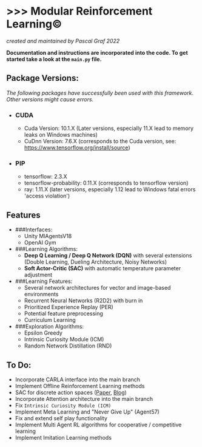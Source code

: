 # >>> Modular Reinforcement Learning©
*created and maintained by Pascal Graf 2022*

**Documentation and instructions are incorporated into the code. To get started take a look at 
the `main.py` file.**

## Package Versions:
*The following packages have successfully been used with this framework. Other versions might cause errors.*
- ### CUDA
  - Cuda Version: 10.1.X (Later versions, especially 11.X lead to memory leaks on Windows machines)
  - CuDnn Version: 7.6.X (corresponds to the Cuda version, see: https://www.tensorflow.org/install/source)
- ### PIP
  - tensorflow: 2.3.X
  - tensorflow-probability: 0.11.X (corresponds to tensorflow version)
  - ray: 1.11.X (later versions, especially 1.12 lead to Windows fatal errors 'access violation')
## Features
- ###Interfaces:
  - Unity MlAgentsV18
  - OpenAI Gym
- ###Learning Algorithms:
  - **Deep Q Learning / Deep Q Network (DQN)** with several extensions
  (Double Learning, Dueling Architecture, Noisy Networks)
  - **Soft Actor-Critic (SAC)** with automatic temperature parameter adjustment
- ###Learning Features:
  - Several network architectures for vector and image-based environments 
  - Recurrent Neural Networks (R2D2) with burn in
  - Prioritized Experience Replay (PER)
  - Potential feature preprocessing
  - Curriculum Learning
- ###Exploration Algorithms:
  - Epsilon Greedy
  - Intrinsic Curiosity Module (ICM)
  - Random Network Distillation (RND)

## To Do:
- Incorporate CARLA interface into the main branch
- Implement Offline Reinforcement Learning methods
- SAC for discrete action spaces ([Paper](https://arxiv.org/pdf/1910.07207.pdf), 
[Blog](https://towardsdatascience.com/adapting-soft-actor-critic-for-discrete-action-spaces-a20614d4a50a))
- Incorporate Attention architecture into the main branch
- Fix `Intrinsic Curiosity Module (ICM)`
- Implement Meta Learning and "Never Give Up" (Agent57)
- Fix and extend self play functionality
- Implement Multi Agent RL algorithms for cooperative / competitive learning
- Implement Imitation Learning methods
